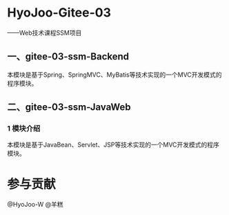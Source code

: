 # HyoJoo-Gitee-03
——Web技术课程SSM项目

## 一、gitee-03-ssm-Backend
本模块是基于Spring、SpringMVC、MyBatis等技术实现的一个MVC开发模式的程序模块。

## 二、gitee-03-ssm-JavaWeb
### 1 模块介绍
本模块是基于JavaBean、Servlet、JSP等技术实现的一个MVC开发模式的程序模块。


# 参与贡献
@HyoJoo-W 
@羊糕

